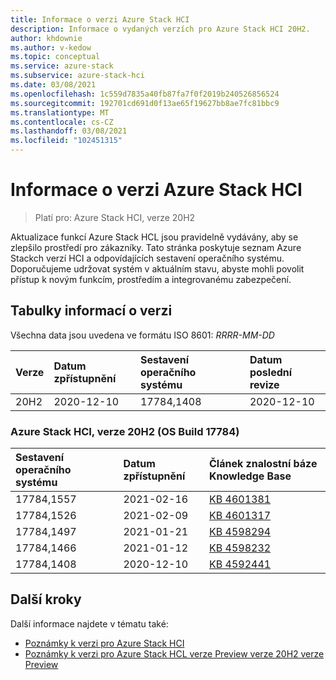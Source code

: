 ```yaml
---
title: Informace o verzi Azure Stack HCI
description: Informace o vydaných verzích pro Azure Stack HCI 20H2.
author: khdownie
ms.author: v-kedow
ms.topic: conceptual
ms.service: azure-stack
ms.subservice: azure-stack-hci
ms.date: 03/08/2021
ms.openlocfilehash: 1c559d7835a40fb87fa7f0f2019b240526856524
ms.sourcegitcommit: 192701cd691d0f13ae65f19627bb8ae7fc81bbc9
ms.translationtype: MT
ms.contentlocale: cs-CZ
ms.lasthandoff: 03/08/2021
ms.locfileid: "102451315"
---
```

# <a name="azure-stack-hci-release-information"></a>Informace o verzi Azure Stack HCI

> Platí pro: Azure Stack HCI, verze 20H2

Aktualizace funkcí Azure Stack HCL jsou pravidelně vydávány, aby se zlepšilo prostředí pro zákazníky. Tato stránka poskytuje seznam Azure Stackch verzí HCI a odpovídajících sestavení operačního systému. Doporučujeme udržovat systém v aktuálním stavu, abyste mohli povolit přístup k novým funkcím, prostředím a integrovanému zabezpečení.

## <a name="release-information-tables"></a>Tabulky informací o verzi

Všechna data jsou uvedena ve formátu ISO 8601: *RRRR-MM-DD*

| **Verze** | **Datum zpřístupnění** | **Sestavení operačního systému**      | **Datum poslední revize** |
|:------------|:----------------------|:------------------|:-------------------------|
| 20H2        | 2020-12-10            | 17784,1408        | 2020-12-10               |

### <a name="azure-stack-hci-version-20h2-os-build-17784"></a>Azure Stack HCI, verze 20H2 (OS Build 17784)

| **Sestavení operačního systému** | **Datum zpřístupnění** | **Článek znalostní báze Knowledge Base**                                           |
|:------------ |:----------------------|:---------------------------------------------------------|
| 17784,1557   | 2021-02-16            | [KB 4601381](https://support.microsoft.com/topic/february-16-2021-preview-update-kb4601381-f6fd8531-1754-d9c7-559d-0158f8cafa28) |
| 17784,1526   | 2021-02-09            | [KB 4601317](https://support.microsoft.com/topic/february-9-2021-preview-update-kb4601317-3b0853af-ff64-4f7d-0c8b-49cb226c7ac2) |
| 17784,1497   | 2021-01-21            | [KB 4598294](https://support.microsoft.com/topic/january-21-2021-preview-update-kb4598294-cc405eaa-41e5-f8fb-cf3b-dd5357135f17) |
| 17784,1466   | 2021-01-12            | [KB 4598232](https://support.microsoft.com/help/4598232/january-12-2021-security-update-kb4598232) |
| 17784,1408   | 2020-12-10            | [KB 4592441](https://support.microsoft.com/topic/december-8-2020-security-update-kb4592441-81a1f99c-717f-7cd6-b9d4-76d88206634d) |

## <a name="next-steps"></a>Další kroky

Další informace najdete v tématu také:

- [Poznámky k verzi pro Azure Stack HCI](https://support.microsoft.com/help/4595086/)
- [Poznámky k verzi pro Azure Stack HCL verze Preview verze 20H2 verze Preview](preview-release-notes.md)